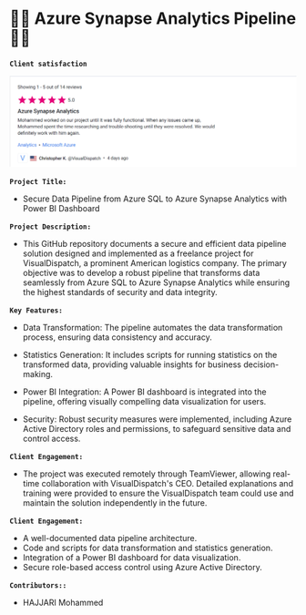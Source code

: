 # :technologist: Azure Synapse Analytics Pipeline :technologist:

**`Client satisfaction`**

<img src="Azure_Synapse_Project_Review.png">

**`Project Title:`**

- Secure Data Pipeline from Azure SQL to Azure Synapse Analytics with Power BI Dashboard

**`Project Description:`**

- This GitHub repository documents a secure and efficient data pipeline solution designed and implemented as a freelance project for VisualDispatch, a prominent American logistics company. The primary objective was to develop a robust pipeline that transforms data seamlessly from Azure SQL to Azure Synapse Analytics while ensuring the highest standards of security and data integrity.

**`Key Features:`**

- Data Transformation: The pipeline automates the data transformation process, ensuring data consistency and accuracy.

- Statistics Generation: It includes scripts for running statistics on the transformed data, providing valuable insights for business decision-making.

- Power BI Integration: A Power BI dashboard is integrated into the pipeline, offering visually compelling data visualization for users.

- Security: Robust security measures were implemented, including Azure Active Directory roles and permissions, to safeguard sensitive data and control access.

**`Client Engagement:`**
- The project was executed remotely through TeamViewer, allowing real-time collaboration with VisualDispatch's CEO. Detailed explanations and training were provided to ensure the VisualDispatch team could use and maintain the solution independently in the future.

**`Client Engagement:`**

- A well-documented data pipeline architecture.
- Code and scripts for data transformation and statistics generation.
- Integration of a Power BI dashboard for data visualization.
- Secure role-based access control using Azure Active Directory.



**`Contributors::`**
 - HAJJARI Mohammed

